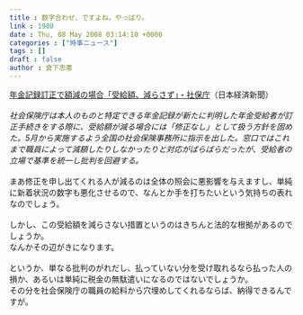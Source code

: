 ```yaml
---
title : 数字合わせ、ですよね。やっぱり。
link : 1980
date : Thu, 08 May 2008 03:14:10 +0000
categories : ["時事ニュース"]
tags : []
draft : false
author : 倉下忠憲
---
```


<A HREF="http://www.nikkei.co.jp/news/keizai/20080508AT3S0701C07052008.html" TARGET="_blank">年金記録訂正で額減の場合「受給額、減らさず」・社保庁</A>（日本経済新聞）<BR><BR><I>社会保険庁は本人のものと特定できる年金記録が新たに判明した年金受給者が訂正手続きをする際に、受給額が減る場合には「修正なし」として扱う方針を固めた。5月から実施するよう全国の社会保険事務所に指示を出した。窓口ではこれまで職員によって減額したりしなかったりと対応がばらばらだったが、受給者の立場で基準を統一し批判を回避する。</I><BR><BR>まあ修正を申し出てくれる人が減るのは全体の照会に悪影響を与えますし、単純に新着状況の数字も悪化させるので、なんとか手を打ちたいという気持ちの表れなのでしょう。<BR><BR>しかし、この受給額を減らさない措置というのはきちんと法的な根拠があるのでしょうか。<BR>なんかその辺がきになります。<BR><BR>というか、単なる批判のがれだし、払っていない分を受け取れるなら払った人の損か、あるいは単純に税金の無駄遣いになるのではないでしょうか。<BR>その分を社会保険庁の職員の給料から穴埋めしてくれるならば、納得できるんですが。<br><br>
